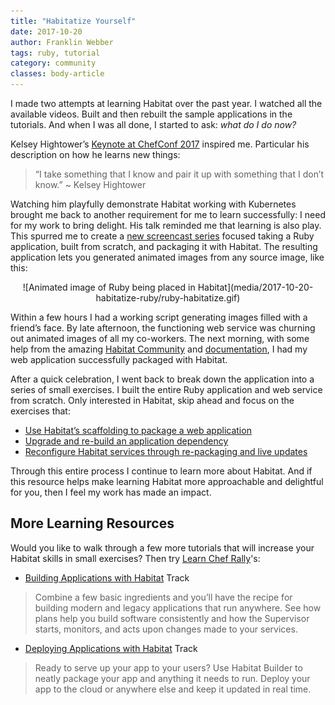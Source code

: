 ```yaml
---
title: "Habitatize Yourself"
date: 2017-10-20
author: Franklin Webber
tags: ruby, tutorial
category: community
classes: body-article
---
```


I made two attempts at learning Habitat over the past year. I watched all the available videos. Built and then rebuilt the sample applications in the tutorials. And when I was all done, I started to ask: _what do I do now?_

Kelsey Hightower’s [Keynote at ChefConf 2017](https://www.youtube.com/watch?v=-yTeXCY3iM0) inspired me. Particular his description on how he learns new things:

> “I take something that I know and pair it up with something that I don’t know.” ~ Kelsey Hightower

Watching him playfully demonstrate Habitat working with Kubernetes brought me back to another requirement for me to learn successfully: I need for my work to bring delight. His talk reminded me that learning is also play. This spurred me to create a [new screencast series](https://www.youtube.com/playlist?list=PL11cZfNdwNyOVVmBkCQJZgHRhURTGmEIZ) focused taking a Ruby application, built from scratch, and packaging it with Habitat. The resulting application lets you generated animated images from any source image, like this:

<center>
![Animated image of Ruby being placed in Habitat](media/2017-10-20-habitatize-ruby/ruby-habitatize.gif)
</center>

Within a few hours I had a working script generating images filled with a friend’s face. By late afternoon, the functioning web service was churning out animated images of all my co-workers. The next morning, with some help from the amazing [Habitat Community](http://slack.habitat.sh/) and [documentation](http://localhost:4567/docs), I had my web application successfully packaged with Habitat.

After a quick celebration, I went back to break down the application into a series of small exercises. I built the entire Ruby application and web service from scratch. Only interested in Habitat, skip ahead and focus on the exercises that:

* [Use Habitat’s scaffolding to package a web application](https://www.youtube.com/watch?v=z1EJx7ak-m0&list=PL11cZfNdwNyOVVmBkCQJZgHRhURTGmEIZ&index=4)
* [Upgrade and re-build an application dependency](https://www.youtube.com/watch?v=p8lWgEh5k8E&index=5&list=PL11cZfNdwNyOVVmBkCQJZgHRhURTGmEIZ)
* [Reconfigure Habitat services through re-packaging and live updates](https://www.youtube.com/watch?v=HFXpWMTvIDc&list=PL11cZfNdwNyOVVmBkCQJZgHRhURTGmEIZ&index=7)

Through this entire process I continue to learn more about Habitat. And if this resource helps make learning Habitat more approachable and delightful for you, then I feel my work has made an impact.

## More Learning Resources

Would you like to walk through a few more tutorials that will increase your Habitat skills in small exercises? Then try [Learn Chef Rally](https://learn.chef.io)'s:

* [Building Applications with Habitat](https://learn.chef.io/tracks/habitat-build) Track

> Combine a few basic ingredients and you’ll have the recipe for building modern and legacy applications that run anywhere. See how plans help you build software consistently and how the Supervisor starts, monitors, and acts upon changes made to your services.

* [Deploying Applications with Habitat](https://learn.chef.io/tracks/habitat-deploy) Track

> Ready to serve up your app to your users? Use Habitat Builder to neatly package your app and anything it needs to run. Deploy your app to the cloud or anywhere else and keep it updated in real time.
